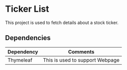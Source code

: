 # Ticker List 
This project is used to fetch details about a stock ticker.

## Dependencies

|Dependency|Comments|
|---|---|
|Thymeleaf| This is used to support Webpage |